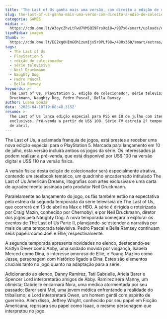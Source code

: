 ```yaml
---
title: 'The Last of Us ganha mais uma versão, com direito a edição de colecionador'
slug: the-last-of-us-ganha-mais-uma-verso-com-direito-a-edio-de-colecionador
categoria: GAMES
midia: >-
  https://cdn.ome.lt/A3oycZhvLtFwU7VMSQI9FrsXq18=/987x0/smart/uploads/conteudo/fotos/02_zyEvy5h.jpg
tipoMidia: imagem
thumb: >-
  https://cdn.ome.lt/EE2xg0HImGOh1zumIjx5r0PLf98=/480x360/smart/extras/conteudos/Captura_de_tela_2025-04-10_155655.png
tags:
  - The Last of Us
  - PlayStation 5
  - edição de colecionador
  - série televisiva
  - Neil Druckmann
  - Naughty Dog
  - Pedro Pascal
  - Bella Ramsey
keywords: >-
  The Last of Us, PlayStation 5, edição de colecionador, série televisiva, Neil
  Druckmann, Naughty Dog, Pedro Pascal, Bella Ramsey
author: Luana Souza
data: '2025-04-10T19:08:48.315Z'
resumo: >-
  The Last of Us lança edição especial para PS5 em 10 de julho com itens
  exclusivos. Pré-venda a partir de US$ 100. Série TV estreia 2ª temporada em 13
  de abril.
---
```


The Last of Us, a aclamada franquia de jogos, está prestes a receber uma nova edição especial para o PlayStation 5. Marcada para lançamento em 10 de julho, esta versão incluirá ambos os jogos da série. Os interessados já podem realizar a pré-venda, que está disponível por US$ 100 na versão digital e US$ 110 na versão física.

A versão física desta edição de colecionador será especialmente atrativa, contendo um steelbook temático, um quadrinho encadernado intitulado The Last of Us American Dreams, litografias com artes exclusivas e uma carta de agradecimento assinada pelo produtor Neil Druckmann.

Paralelamente ao lançamento do jogo, os fãs também estão na expectativa pela estreia da segunda temporada da série televisiva de The Last of Us, que ocorrerá em 13 de abril na Max e HBO. A série é dirigida e roteirizada por Craig Mazin, conhecido por Chernobyl, e por Neil Druckmann, diretor dos jogos pela Naughty Dog. A nova temporada começará a explorar os eventos de The Last of Us Parte II, planejando-se estender a narrativa por mais de uma temporada televisiva. Pedro Pascal e Bella Ramsey continuam seus papéis como Joel e Ellie, respectivamente.

A segunda temporada apresenta novidades no elenco, destacando-se Kaitlyn Dever como Abby, uma soldado movida por vingança, Isabela Merced como Dina, o interesse amoroso de Ellie, e Young Mazino como Jesse, personagem com histórico ligado a Dina. Estes são elementos cruciais tanto no jogo quanto na adaptação para a série.

Adicionando ao elenco, Danny Ramirez, Tati Gabrielle, Ariela Barer e Spencer Lord interpretarão amigos de Abby. Ramirez será Manny, um otimista; Gabrielle encarnará Nora, uma médica atormentada por seu passado; Barer será Mel, uma jovem médica enfrentando a realidade do tribalismo; e Lord interpretará Owen, um homem gentil com espírito de guerreiro. Além disso, Jeffrey Wright, conhecido por seu papel em Ficção Americana, reprisará seu papel como Isaac, o mesmo personagem que interpretou no jogo.
